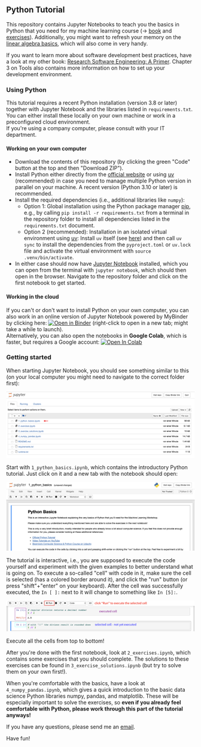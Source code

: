 ## Python Tutorial

This repository contains Jupyter Notebooks to teach you the basics in Python that you need for my machine learning course (&rarr; [book](https://franziskahorn.de/mlbook/) and [exercises](https://github.com/cod3licious/ml_exercises)). Additionally, you might want to refresh your memory on the [linear algebra basics](https://franziskahorn.de/mlws_resources/math_basics.pdf), which will also come in very handy.

If you want to learn more about software development best practices, have a look at my other book: [Research Software Engineering: A Primer](https://franziskahorn.de/rsebook/). Chapter 3 on Tools also contains more information on how to set up your development environment.

### Using Python

This tutorial requires a recent Python installation (version 3.8 or later) together with Jupyter Notebook and the libraries listed in `requirements.txt`. You can either install these locally on your own machine or work in a preconfigured cloud environment. <br>
If you're using a company computer, please consult with your IT department.

#### Working on your own computer
- Download the contents of this repository (by clicking the green "Code" button at the top and then "Download ZIP").
- Install Python either directly from the [official website](https://www.python.org/downloads/) or using [uv](https://docs.astral.sh/uv/guides/install-python/) (recommended) in case you need to manage multiple Python version in parallel on your machine. A recent version (Python 3.10 or later) is recommended.
- Install the required dependencies (i.e., additional libraries like `numpy`):
    - Option 1: Global installation using the Python package manager [pip](https://pip.pypa.io/en/stable/getting-started/), e.g., by calling `pip install -r requirements.txt` from a terminal in the repository folder to install all dependencies listed in the `requirements.txt` document.
    - Option 2 (recommended): Installation in an isolated virtual environment using [uv](https://docs.astral.sh/uv/): Install `uv` itself (see [here](https://docs.astral.sh/uv/getting-started/installation/)) and then call `uv sync` to install the dependencies from the `pyproject.toml` or `uv.lock` file and activate the virtual environment with `source .venv/bin/activate`.
- In either case should now have [Jupyter Notebook](https://docs.jupyter.org/en/latest/) installed, which you can open from the terminal with `jupyter notebook`, which should then open in the browser. Navigate to the repository folder and click on the first notebook to get started.


#### Working in the cloud
If you can't or don't want to install Python on your own computer, you can also work in an online version of Jupyter Notebook powered by MyBinder by clicking here: [![Open in Binder](https://mybinder.org/badge_logo.svg)](https://mybinder.org/v2/gh/cod3licious/python_tutorial/main) (right-click to open in a new tab; might take a while to launch). <br>
Alternatively, you can also open the notebooks in **Google Colab**, which is faster, but requires a Google account:
[![Open In Colab](https://colab.research.google.com/assets/colab-badge.svg)](https://colab.research.google.com/github/cod3licious/python_tutorial)


### Getting started
When starting Jupyter Notebook, you should see something similar to this (on your local computer you might need to navigate to the correct folder first):

<img src="doc/screenshot1.png" alt="screenshot_notebook1" width="720"/>

Start with `1_python_basics.ipynb`, which contains the introductory Python tutorial. Just click on it and a new tab with the notebook should open:

<img src="doc/screenshot2.png" alt="screenshot_notebook2" width="720"/>

The tutorial is interactive, i.e., you are supposed to execute the code yourself and experiment with the given examples to better understand what is going on. To execute a so-called "cell" with code in it, make sure the cell is selected (has a colored border around it), and click the "run" button (or press "shift"+"enter" on your keyboard). After the cell was successfully executed, the `In [ ]:` next to it will change to something like `In [5]:`.

<img src="doc/screenshot3.png" alt="screenshot_notebook3" width="720"/>

Execute all the cells from top to bottom!

After you're done with the first notebook, look at `2_exercises.ipynb`, which contains some exercises that you should complete. The solutions to these exercises can be found in `3_exercise_solutions.ipynb` (but try to solve them on your own first!).

When you're comfortable with the basics, have a look at `4_numpy_pandas.ipynb`, which gives a quick introduction to the basic data science Python libraries numpy, pandas, and matplotlib. These will be especially important to solve the exercises, so **even if you already feel comfortable with Python, please work through this part of the tutorial anyways!**

If you have any questions, please send me an [email](mailto:hey@franziskahorn.de).

Have fun!

